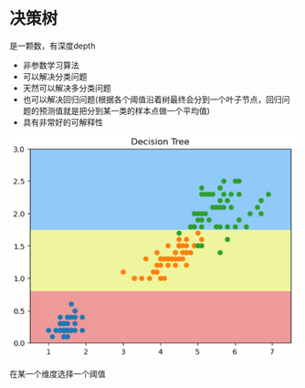 # 决策树
是一颗数，有深度depth
 - 非参数学习算法
 - 可以解决分类问题
 - 天然可以解决多分类问题
 - 也可以解决回归问题(根据各个阈值沿着树最终会分到一个叶子节点，回归问题的预测值就是把分到某一类的样本点做一个平均值)
- 具有非常好的可解释性

![](images/12-1-decision-tree.png)

在某一个维度选择一个阈值
